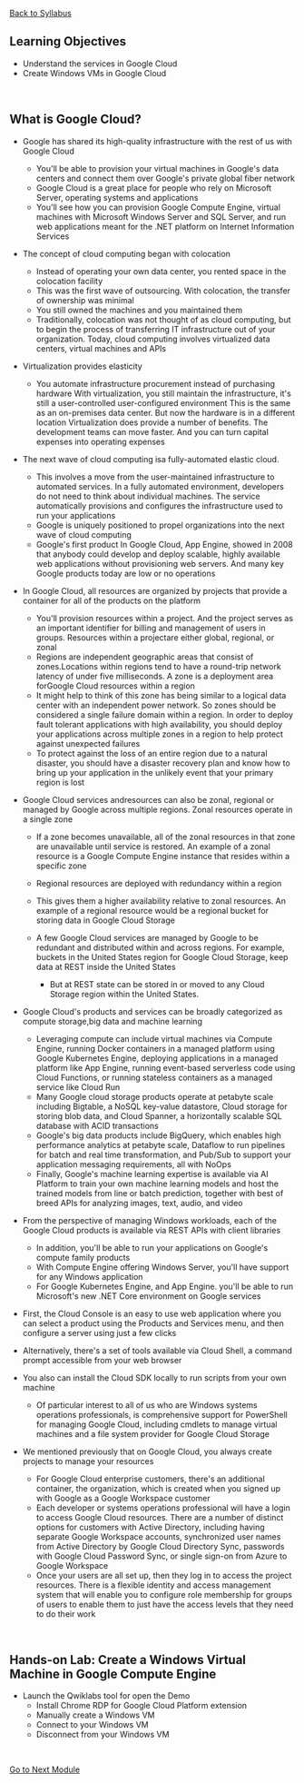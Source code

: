 [Back to Syllabus](/README.md#course-syllabus)

## Learning Objectives
- Understand the services in Google Cloud
- Create Windows VMs in Google Cloud
<br>

## What is Google Cloud?
- Google has shared its high-quality infrastructure with the rest of us with Google Cloud
    - You'll be able to provision your virtual machines in Google's data centers and connect them over Google's private global fiber network
    - Google Cloud is a great place for people who rely on Microsoft Server, operating systems and applications
    - You'll see how you can provision Google Compute Engine, virtual machines with Microsoft Windows Server and SQL Server, and run web applications meant for the .NET platform on Internet Information Services

- The concept of cloud computing began with colocation
    - Instead of operating your own data center, you rented space in the colocation facility
    - This was the first wave of outsourcing. With colocation, the transfer of ownership was minimal
    - You still owned the machines and you maintained them
    - Traditionally, colocation was not thought of as cloud computing, but to begin the process of transferring IT infrastructure out of your organization. Today, cloud computing involves virtualized data centers, virtual machines and APIs

- Virtualization provides elasticity
    - You automate infrastructure procurement instead of purchasing hardware
    With virtualization, you still maintain the infrastructure, it's still a user-controlled user-configured environment
    This is the same as an on-premises data center. But now the hardware is in a different location
    Virtualization does provide a number of benefits. The development teams can move faster. And you can turn capital expenses into operating expenses

- The next wave of cloud computing isa fully-automated elastic cloud.
    - This involves a move from the user-maintained infrastructure to automated services. In a fully automated environment, developers do not need to think about individual machines. The service automatically provisions and configures the infrastructure used to run your applications
    - Google is uniquely positioned to propel organizations into the next wave of cloud computing
    - Google's first product In Google Cloud, App Engine, showed in 2008 that anybody could develop and deploy scalable, highly available web applications without provisioning web servers. And many key Google products today are low or no operations

- In Google Cloud, all resources are organized by projects that provide a container for all of the products on the platform
    - You'll provision resources within a project. And the project serves as an important identifier for billing and management of users in groups. Resources within a projectare either global, regional, or zonal
    - Regions are independent geographic areas that consist of zones.Locations within regions tend to have a round-trip network latency of under five milliseconds. A zone is a deployment area forGoogle Cloud resources within a region
    - It might help to think of this zone has being similar to a logical data center with an independent power network. So zones should be considered a single failure domain within a region. In order to deploy fault tolerant applications with high availability, you should deploy your applications across multiple zones in a region to help protect against unexpected failures
    - To protect against the loss of an entire region due to a natural disaster, you should have a disaster recovery plan and know how to bring up your application in the unlikely event that your primary region is lost
    
- Google Cloud services andresources can also be zonal, regional or managed by Google across multiple regions. Zonal resources operate in a single zone
    - If a zone becomes unavailable, all of the zonal resources in that zone are unavailable until service is restored. An example of a zonal resource is a Google Compute Engine instance that resides within a specific zone
    - Regional resources are deployed with redundancy within a region
    - This gives them a higher availability relative to zonal resources. An example of a regional resource would be a regional bucket for storing data in Google Cloud Storage
    
    - A few Google Cloud services are managed by Google to be redundant and distributed within and across regions. For example, buckets in the United States region for Google Cloud Storage, keep data at REST inside the United States
        - But at REST state can be stored in or moved to any Cloud Storage region within the United States.

- Google Cloud's products and services can be broadly categorized as compute storage,big data and machine learning
    - Leveraging compute can include virtual machines via Compute Engine, running Docker containers in a managed platform using Google Kubernetes Engine, deploying applications in a managed platform like App Engine, running event-based serverless code using Cloud Functions, or running stateless containers as a managed service like Cloud Run
    - Many Google cloud storage products operate at petabyte scale including Bigtable, a NoSQL key-value datastore, Cloud storage for storing blob data, and Cloud Spanner, a horizontally scalable SQL database with ACID transactions 
    - Google's big data products include BigQuery, which enables high performance analytics at petabyte scale, Dataflow to run pipelines for batch and real time transformation, and Pub/Sub to support your application messaging requirements, all with NoOps
    - Finally, Google's machine learning expertise is available via AI Platform to train your own machine learning models and host the trained models from line or batch prediction, together with best of breed APIs for analyzing images, text, audio, and video

- From the perspective of managing Windows workloads, each of the Google Cloud products is available via REST APIs with client libraries
    - In addition, you'll be able to run your applications on Google's compute family products
    - With Compute Engine offering Windows Server, you'll have support for any Windows application
    - For Google Kubernetes Engine, and App Engine. you'll be able to run Microsoft's new .NET Core environment on Google services
  
- First, the Cloud Console is an easy to use web application where you can select a product using the Products and Services menu, and then configure a server using just a few clicks
- Alternatively, there's a set of tools available via Cloud Shell, a command prompt accessible from your web browser
- You also can install the Cloud SDK locally to run scripts from your own machine
    - Of particular interest to all of us who are Windows systems operations professionals, is comprehensive support for PowerShell for managing Google Cloud, including cmdlets to manage virtual machines and a file system provider for Google Cloud Storage
    
- We mentioned previously that on Google Cloud, you always create projects to manage your resources
    - For Google Cloud enterprise customers, there's an additional container, the organization, which is created when you signed up with Google as a Google Workspace customer
    - Each developer or systems operations professional will have a login to access Google Cloud resources. There are a number of distinct options for customers with Active Directory, including having separate Google Workspace accounts, synchronized user names from Active Directory by Google Cloud Directory Sync, passwords with Google Cloud Password Sync, or single sign-on from Azure to Google Workspace
    - Once your users are all set up, then they log in to access the project resources. There is a flexible identity and access management system that will enable you to configure role membership for groups of users to enable them to just have the access levels that they need to do their work
<br>

## Hands-on Lab: Create a Windows Virtual Machine in Google Compute Engine
- Launch the Qwiklabs tool for open the Demo
    - Install Chrome RDP for Google Cloud Platform extension
    - Manually create a Windows VM
    - Connect to your Windows VM
    - Disconnect from your Windows VM
<br>

[Go to Next Module](./2_Windows_Workloads_on_Compute_Engine.md)
